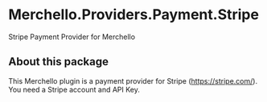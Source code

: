 # Merchello.Providers.Payment.Stripe
Stripe Payment Provider for Merchello

## About this package
This Merchello plugin is a payment provider for Stripe (https://stripe.com/). You need a Stripe account and API Key.
